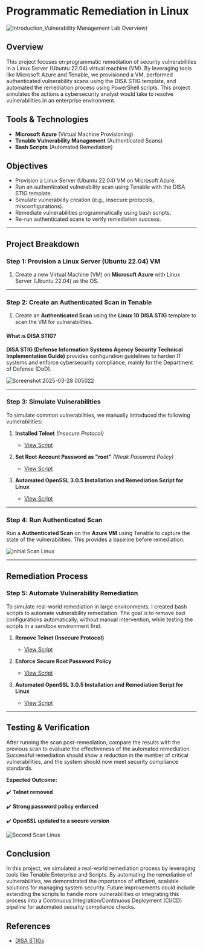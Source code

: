 # Programmatic Remediation in Linux

![Introduction_Vulnerability Management Lab Overview](https://github.com/user-attachments/assets/4927716a-8d49-4c3d-92a8-856ab5dd222a))

## Overview
This project focuses on programmatic remediation of security vulnerabilities in a Linux Server (Ubuntu 22.04) virtual machine (VM). By leveraging tools like Microsoft Azure and Tenable, we provisioned a VM, performed authenticated vulnerability scans using the DISA STIG template, and automated the remediation process using PowerShell scripts. This project simulates the actions a cybersecurity analyst would take to resolve vulnerabilities in an enterprise environment.

## Tools & Technologies
- **Microsoft Azure** (Virtual Machine Provisioning)
- **Tenable Vulnerability Management** (Authenticated Scans)
- **Bash Scripts** (Automated Remediation)

## Objectives
- Provision a Linux Server (Ubuntu 22.04) VM on Microsoft Azure.
- Run an authenticated vulnerability scan using Tenable with the DISA STIG template.
- Simulate vulnerability creation (e.g., insecure protocols, misconfigurations).
- Remediate vulnerabilities programmatically using bash scripts.
- Re-run authenticated scans to verify remediation success.

---

## Project Breakdown 

### Step 1: Provision a Linux Server (Ubuntu 22.04) VM
1. Create a new Virtual Machine (VM) on **Microsoft Azure** with Linux Server (Ubuntu 22.04) as the OS.
--------
### Step 2: Create an Authenticated Scan in Tenable
1. Create an **Authenticated Scan** using the **Linux 10 DISA STIG** template to scan the VM for vulnerabilities.

#### What is DISA STIG?
**DISA STIG (Defense Information Systems Agency Security Technical Implementation Guide)** provides configuration guidelines to harden IT systems and enforce cybersecurity compliance, mainly for the Department of Defense (DoD).

![Screenshot 2025-03-28 005022](https://github.com/user-attachments/assets/ff5880f7-944a-4142-82c3-5d51626098c8)

---------
### Step 3: Simulate Vulnerabilities
To simulate common vulnerabilities, we manually introduced the following vulnerabilities:

1. **Installed Telnet** *(Insecure Protocol)*
   - [View Script](https://github.com/cybererik/Programmatic-Remediation-in-Linux/blob/main/SCRIPT%3A%20Install%20and%20Start%20Telnet)

2. **Set Root Account Password as "root"** *(Weak Password Policy)*
   - [View Script](https://github.com/cybererik/Programmatic-Remediation-in-Linux/blob/main/SCRIPT%3A%20Enable%20Password%20as%20Root)

3. **Automated OpenSSL 3.0.5 Installation and Remediation Script for Linux**
   - [View Script](https://github.com/cybererik/Programmatic-Remediation-in-Linux/blob/main/remediation-openssl-3.0.5-install.sh)
----------
### Step 4: Run Authenticated Scan
Run a **Authenticated Scan** on the **Azure VM** using Tenable to capture the state of the vulnerabilities. This provides a baseline before remediation.

![Initial Scan Linux](https://github.com/user-attachments/assets/928551b2-6af9-4c5a-9f8b-1dadfab06499)

--------
## Remediation Process

### Step 5: Automate Vulnerability Remediation
To simulate real-world remediation in large environments, I created bash scripts to automate vulnerability remediation. The goal is to remove bad configurations automatically, without manual intervention, while testing the scripts in a sandbox environment first.

1. **Remove Telnet (Insecure Protocol)**
   - [View Script](https://github.com/cybererik/Programmatic-Remediation-in-Linux/blob/main/remediation-Telnet-Remove.sh)

2. **Enforce Secure Root Password Policy**
   - [View Script](https://github.com/cybererik/Programmatic-Remediation-in-Linux/blob/main/remediation-root-password.sh)

3. **Automated OpenSSL 3.0.5 Installation and Remediation Script for Linux**
   - [View Script](https://github.com/cybererik/Programmatic-Remediation-in-Linux/blob/main/remediation-openssl-3.0.5-install.sh)
------
## Testing & Verification
After running the scan post-remediation, compare the results with the previous scan to evaluate the effectiveness of the automated remediation. Successful remediation should show a reduction in the number of critical vulnerabilities, and the system should now meet security compliance standards.

**Expected Outcome:**

✔️ **Telnet removed**  

✔️ **Strong password policy enforced**  

✔️ **OpenSSL updated to a secure version**  

![Second Scan Linux](https://github.com/user-attachments/assets/859d6d97-92c3-4629-8724-843aa1e61fdb)

## Conclusion
In this project, we simulated a real-world remediation process by leveraging tools like Tenable Enterprise and Scripts. By automating the remediation of vulnerabilities, we demonstrated the importance of efficient, scalable solutions for managing system security. Future improvements could include extending the scripts to handle more vulnerabilities or integrating this process into a Continuous Integration/Continuous Deployment (CI/CD) pipeline for automated security compliance checks.

## References
- [DISA STIGs](https://public.cyber.mil/stigs/)
